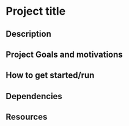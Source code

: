 # Project title

## Description

## Project Goals and motivations

## How to get started/run

## Dependencies

## Resources

